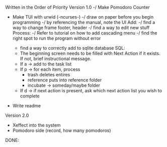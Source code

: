 Written in the Order of Priority
Version 1.0
-/ Make Pomodoro Counter
- Make TUI with urwid (-ncurses-)
    -/ draw on paper before you begin programming
    -/ by referencing the manual, note the UI
    Add:
    -/ find a way to change frame footer, header 
    -/ find a way to edit new stuff
    Process:
    -/ Refer to tutorial on how to add cascading menu
    -/ find the right spot to run the program without error

    - find a way to correctly add to sqlite database
    SQL:
    - The beginning screen needs to be filled with Next Action if it exists. If not, brief instructional message.
    - If a -> add to the task list
    - If p -> for each item, process
        - trash deletes entires
        - reference puts into reference folder
        - incubate -> someday/maybe folder
    - If d -> if next action is present, ask which next action list you wish to complete
        
- Write readme 

Version 2.0
- Xeffect into the system
- Pomodoro side (record, how many pomodoros)

DONE:

